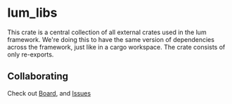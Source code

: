 # lum_libs

This crate is a central collection of all external crates used in the lum framework.
We're doing this to have the same version of dependencies across the framework, just like in a cargo workspace.
The crate consists of only re-exports.

## Collaborating

Check out [Board](https://github.com/orgs/lum-rs/projects/3), and [Issues](https://github.com/lum-rs/lum_libs/issues)
